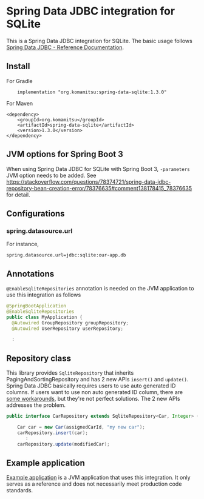 # Spring Data JDBC integration for SQLite

This is a Spring Data JDBC integration for SQLite. The basic usage follows [Spring Data JDBC - Reference Documentation](https://docs.spring.io/spring-data/jdbc/docs/current/reference/html/).

## Install

For Gradle
```
    implementation "org.komamitsu:spring-data-sqlite:1.3.0"
```

For Maven
```
<dependency>
    <groupId>org.komamitsu</groupId>
    <artifactId>spring-data-sqlite</artifactId>
    <version>1.3.0</version>
</dependency>

```

## JVM options for Spring Boot 3

When using Spring Data JDBC for SQLite with Spring Boot 3, `-parameters` JVM option needs to be added. See https://stackoverflow.com/questions/78374721/spring-data-jdbc-repository-bean-creation-error/78376635#comment138178415_78376635 for detail.

## Configurations

### spring.datasource.url

For instance,

```
spring.datasource.url=jdbc:sqlite:our-app.db
```

## Annotations

`@EnableSqliteRepositories` annotation is needed on the JVM application to use this integration as follows

```java
@SpringBootApplication
@EnableSqliteRepositories
public class MyApplication {
  @Autowired GroupRepository groupRepository;
  @Autowired UserRepository userRepository;

  :
```

## Repository class

This library provides `SqliteRepository` that inherits PagingAndSortingRepository and has 2 new APIs `insert()` and `update()`. Spring Data JDBC basically requires users to use auto generated ID columns. If users want to use non auto generated ID column, there are [some workarounds](https://spring.io/blog/2021/09/09/spring-data-jdbc-how-to-use-custom-id-generation), but they're not perfect solutions. The 2 new APIs addresses the problem.

```java
public interface CarRepository extends SqliteRepository<Car, Integer> {}
```

```java
    Car car = new Car(assignedCarId, "my new car");
    carRepository.insert(car);
       :
    carRepository.update(modifiedCar);
```


## Example application

[Example application](../example) is a JVM application that uses this integration. It only serves as a reference and does not necessarily meet production code standards.

